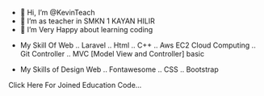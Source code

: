 - 👋 Hi, I’m @KevinTeach
- 👀 I’m as teacher in SMKN 1 KAYAN HILIR
- 🌱 I’m Very Happy about learning coding

<!---
KevinTeach/KevinTeach is a ✨ special ✨ repository because its `README.md` (this file) appears on your GitHub profile.
You can click the Preview link to take a look at your changes.
--->

- My Skill Of Web
.. Laravel
.. Html
.. C++
.. Aws EC2 Cloud Computing
.. Git Controller
.. MVC [Model View and Controller] basic

- My Skills of Design Web
.. Fontawesome
.. CSS
.. Bootstrap


Click Here For Joined Education Code... 
